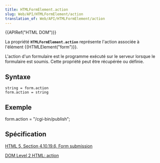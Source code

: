 ```yaml
---
title: HTMLFormElement.action
slug: Web/API/HTMLFormElement/action
translation_of: Web/API/HTMLFormElement/action
---
```

{{APIRef("HTML DOM")}}

La propriété **`HTMLFormElement.action`** représente l'action associée à l'élément {{HTMLElement("form")}}.

L'action d'un formulaire est le programme exécuté sur le serveur lorsque le formulaire est soumis. Cette propriété peut être récupérée ou définie.

## Syntaxe

    string = form.action
    form.action = string

## Exemple

form.action = "/cgi-bin/publish";

## Spécification

[HTML 5, Section 4.10.19.6, Form submission](http://www.w3.org/TR/html5/association-of-controls-and-forms.html#dom-fs-method)

[DOM Level 2 HTML: action](http://www.w3.org/TR/DOM-Level-2-HTML/html.html#ID-74049184)
